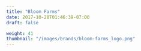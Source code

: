 ```yaml
---
title: "Bloom Farms"
date: 2017-10-28T01:46:39-07:00
draft: false

weight: 41
thumbnail: "/images/brands/bloom-farms_logo.png"
---
```

